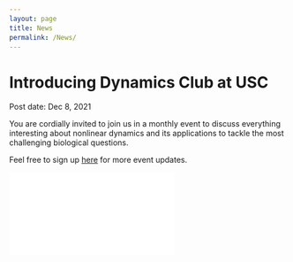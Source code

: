 ```yaml
---
layout: page
title: News
permalink: /News/
---
```


# Introducing Dynamics Club at USC
Post date: Dec 8, 2021

You are cordially invited to join us in a monthly event to discuss everything interesting about nonlinear dynamics and its applications to tackle the most challenging biological questions. 

Feel free to sign up [here](https://forms.gle/zvwmxyHC8XhYZZx77) for more event updates.

![DynamicsClub](/images/DynamicsClub.pdf)